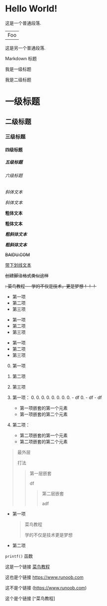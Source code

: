 # Hello World!  
这是一个普通段落.
<table>
    <tr>
        <td>Foo</td>
    </tr>
</table> 
这是另一个普通段落.

Markdown 标题

我是一级标题

我是二级标题
# 一级标题
## 二级标题
### 三级标题
#### 四级标题
##### 五级标题
###### 六级标题
*斜体文本*

_斜体文本_

**粗体文本**

__粗体文本__

***粗斜体文本***

___粗斜体文本___

~~BAIDU.COM~~

<u>带下划线文本</u>

~~创建脚注格式类似这样~~

~~: 菜鸟教程 -- 学的不仅是技术，更是梦想！！！~~

* 第一项
* 第二项
* 第三项

+ 第一项
+ 第二项
+ 第三项


- 第一项
- 第二项
- 第三项

0. 第一项
0. 第二项
0. 第三项

0. 第一项：
    0. 
    0. 
        0.
        0.
            0.
            0.
                0.
                0.
                - df
                0. 
                - df
                    - df
    - 第一项嵌套的第一个元素
    - 第一项嵌套的第二个元素
0. 第二项：
    - 第二项嵌套的第一个元素
    - 第二项嵌套的第二个元素
    
> 最外层
>
>打法
> > 第一层嵌套
>>
>> df
> > > 第二层嵌套   
>>>
>>>adf

* 第一项
    > 菜鸟教程
    >       
    > 学的不仅是技术更是梦想
* 第二项 

`printf()` 函数

这是一个链接 [菜鸟教程](https://www.runoob.com)

这也是个链接 <https://www.runoob.com>

这不是个链接 (https://www.runoob.com)

这个是个链接 [^菜鸟教程]